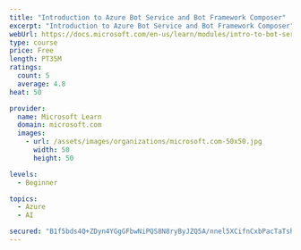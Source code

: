 ```yaml
---
title: "Introduction to Azure Bot Service and Bot Framework Composer"
excerpt: "Introduction to Azure Bot Service and Bot Framework Composer"
webUrl: https://docs.microsoft.com/en-us/learn/modules/intro-to-bot-service-bot-framework-composer/
type: course
price: Free
length: PT35M
ratings:
  count: 5
  average: 4.8
heat: 50

provider:
  name: Microsoft Learn
  domain: microsoft.com
  images:
    - url: /assets/images/organizations/microsoft.com-50x50.jpg
      width: 50
      height: 50

levels:
  - Beginner

topics:
  - Azure
  - AI

secured: "B1f5bds4Q+ZDyn4YGgGFbwNiPQS8N8ryByJZQ5A/nnel5XCifnCxbPacTaTshUyLHy680e4xAQpwQ+7wr4asWGK4k3UKFKUh7UtEarW3swajvMm6u6bwLHnDaLhqE9GMbkp1v/PD+h5Dxiuaz9kDYqdbiAvnMqATszVqtsqn0SGr7+M1P8EoAyGhZuxmLssUGJeHEUZ5M8/WOabOBquKiISHpmv928PAlf1ZKTHk7mpWUHYK1CbOPfGOkTwzfveuoFk48FjDgms/BMg0yKxY0Wfk0oFDYOef4j+jP0BN1yhnyyMhi46aQ2sP3TSx4SVo1xXvP+hnxuZQwS4uiVsTmVew/lyZju0/+OkAWT9uy7zLgxL09E+9v+pmtYDk89zhk3Z7/YyisUjWMQ6dAkAIOsnZlmdwyWAL9z64TS040oc=;L8H/IV6DpJLmVkTNu/iVPA=="
---
```


